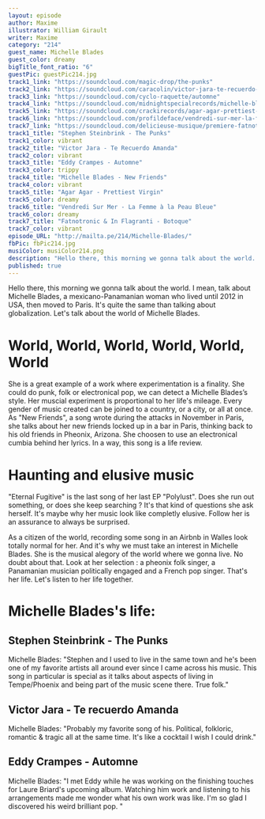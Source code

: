```yaml
---
layout: episode
author: Maxime
illustrator: William Girault
writer: Maxime
category: "214"
guest_name: Michelle Blades
guest_color: dreamy
bigTitle_font_ratio: "6"
guestPic: guestPic214.jpg
track1_link: "https://soundcloud.com/magic-drop/the-punks"
track2_link: "https://soundcloud.com/caracolin/victor-jara-te-recuerdo-amanda"
track3_link: "https://soundcloud.com/cyclo-raquette/automne"
track4_link: "https://soundcloud.com/midnightspecialrecords/michelle-blades-polylust-03-watch-me-stray-mstd"
track5_link: "https://soundcloud.com/crackirecords/agar-agar-prettiest-virgin"
track6_link: "https://soundcloud.com/profildeface/vendredi-sur-mer-la-femme-a-la-peau-bleue"
track7_link: "https://soundcloud.com/delicieuse-musique/premiere-fatnotronic-in-flagranti-botoque"
track1_title: "Stephen Steinbrink - The Punks"
track1_color: vibrant
track2_title: "Victor Jara - Te Recuerdo Amanda"
track2_color: vibrant
track3_title: "Eddy Crampes - Automne"
track3_color: trippy
track4_title: "Michelle Blades - New Friends"
track4_color: vibrant
track5_title: "Agar Agar - Prettiest Virgin"
track5_color: dreamy
track6_title: "Vendredi Sur Mer - La Femme à la Peau Bleue"
track6_color: dreamy
track7_title: "Fatnotronic & In Flagranti - Botoque"
track7_color: vibrant
episode_URL: "http://mailta.pe/214/Michelle-Blades/"
fbPic: fbPic214.jpg
musiColor: musiColor214.png
description: "Hello there, this morning we gonna talk about the world. I mean, talk about Michelle Blades, a mexicano-Panamanian woman who lived in USA, then moved to Paris since 2012. It's quite the same than talking about globalization. Let's talk about the world of Michelle Blades."
published: true
---
```

<p id="introduction"> Hello there, this morning we gonna talk about the world. I mean, talk about Michelle Blades, a mexicano-Panamanian woman who lived until 2012 in USA, then moved to Paris. It's quite the same than talking about globalization. Let's talk about the world of Michelle Blades. </p>

# World, World, World, World, World, World

She is a great example of a work where experimentation is a finality. She could do punk, folk or electronical pop, we can detect a Michelle Blades’s style. Her muscial experiment is proportional to her life's mileage. Every gender of music created can be joined to a country, or a city, or all at once. As "New Friends", a song wrote during the attacks in November in Paris, she talks about her new friends locked up in a bar in Paris, thinking back to his old friends in Pheonix, Arizona. She choosen to use an electronical cumbia behind her lyrics. In a way, this song is a life review. 

# Haunting and elusive music

"Eternal Fugitive" is the last song of her last EP "Polylust". Does she run out something, or does she keep searching ? It's that kind of questions she ask herself. It's maybe why her music look like completly elusive. Follow her is an assurance to always be surprised.

As a citizen of the world, recording some song in an Airbnb in Walles look totally normal for her. And it's why we must take an interest in Michelle Blades. She is the musical alegory of the world where we gonna live. No doubt about that. Look at her selection : a pheonix folk singer, a Panamanian musician politically engaged and a French pop singer. That's her life. Let's listen to her life together.  
 
# Michelle Blades's life:

## Stephen Steinbrink - The Punks

Michelle Blades: "Stephen and I used to live in the same town and he's been one of my favorite artists all around ever since I came across his music. This song in particular is special as it talks about aspects of living in Tempe/Phoenix and being part of the music scene there. True folk."

## Victor Jara - Te recuerdo Amanda

Michelle Blades: "Probably my favorite song of his. Political, folkloric, romantic & tragic all at the same time. It's like a cocktail I wish I could drink."

## Eddy Crampes - Automne

Michelle Blades: "I met Eddy while he was working on the finishing touches for Laure Briard's upcoming album. Watching him work and listening to his arrangements made me wonder what  his own work was like. I'm so glad I discovered his weird brilliant pop.  "
